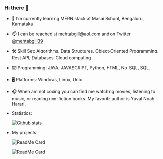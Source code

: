 ### Hi there 👋


- 🌱 I’m currently learning MERN stack at Masai School, Bengaluru, Karnataka

- 📫 I can be reached at mehtabgill@aol.com and on Twitter [@mehtabgill39](https://twitter.com/mehtabgill39)

- 🛠️ Skill Set: Algorithms, Data Structures, Object-Oriented Programming, Rest API, Databases, Cloud computing

- ⌨️ Programming: JAVA, JAVASCRIPT, Python, HTML, No-SQL, SQL.

- 🖥️ Platforms: Windows, Linux, Unix

- 🎧 When am not coding you can find me watching movies, listening to music, or reading non-fiction books. My favorite author is Yuval Noah Harari.

- Statistics:

     ![Github stats](https://github-readme-stats.vercel.app/api?username=mehtab39)


- My projects:

     ![ReadMe Card](https://github-readme-stats.vercel.app/api/pin/?username=mehtab39&repo=projectfashionnova)

     ![ReadMe Card](https://github-readme-stats.vercel.app/api/pin/?username=Smrutiranjan-Patra&repo=Shopper-Stop-clone )
